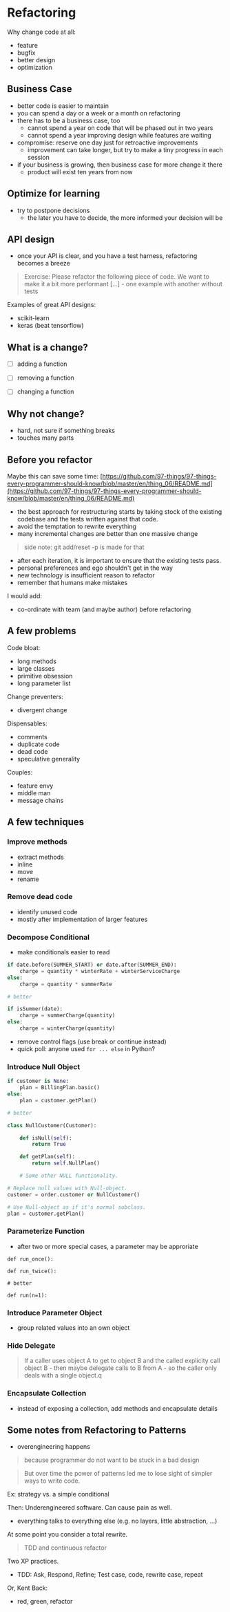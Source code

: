 # Refactoring

Why change code at all:

* feature
* bugfix
* better design
* optimization

## Business Case

* better code is easier to maintain
* you can spend a day or a week or a month on refactoring
* there has to be a business case, too
    * cannot spend a year on code that will be phased out in two years
    * cannot spend a year improving design while features are waiting
* compromise: reserve one day just for retroactive improvements
    * improvement can take longer, but try to make a tiny progress in each session
* if your business is growing, then business case for more change it there
    * product will exist ten years from now

## Optimize for learning

* try to postpone decisions
    * the later you have to decide, the more informed your decision will be

## API design

* once your API is clear, and you have a test harness, refactoring becomes a breeze

> Exercise: Please refactor the following piece of code. We want to make it a
> bit more performant [...] - one example with another without tests

Examples of great API designs:

* scikit-learn
* keras (beat tensorflow)

## What is a change?

* [ ] adding a function
* [ ] removing a function
* [ ] changing a function


## Why not change?

* hard, not sure if something breaks
* touches many parts

## Before you refactor

Maybe this can save some time: [https://github.com/97-things/97-things-every-programmer-should-know/blob/master/en/thing_06/README.md](https://github.com/97-things/97-things-every-programmer-should-know/blob/master/en/thing_06/README.md)

* the best approach for restructuring starts by taking stock of the existing codebase and the tests written against that code. 
* avoid the temptation to rewrite everything
* many incremental changes are better than one massive change

> side note: git add/reset -p is made for that

* after each iteration, it is important to ensure that the existing tests pass.
* personal preferences and ego shouldn't get in the way
* new technology is insufficient reason to refactor
* remember that humans make mistakes

I would add:

* co-ordinate with team (and maybe author) before refactoring

## A few problems

Code bloat:

* long methods
* large classes
* primitive obsession
* long parameter list

Change preventers:

* divergent change

Dispensables:

* comments
* duplicate code
* dead code
* speculative generality

Couples:

* feature envy
* middle man
* message chains

## A few techniques

### Improve methods

* extract methods
* inline
* move
* rename

### Remove dead code

* identify unused code
* mostly after implementation of larger features

### Decompose Conditional

* make conditionals easier to read

```python
if date.before(SUMMER_START) or date.after(SUMMER_END):
    charge = quantity * winterRate + winterServiceCharge
else:
    charge = quantity * summerRate

# better

if isSummer(date):
    charge = summerCharge(quantity)
else:
    charge = winterCharge(quantity)

```

* remove control flags (use break or continue instead)
* quick poll: anyone used `for ... else` in Python?


### Introduce Null Object

```python
if customer is None:
    plan = BillingPlan.basic()
else:
    plan = customer.getPlan()

# better

class NullCustomer(Customer):

    def isNull(self):
        return True

    def getPlan(self):
        return self.NullPlan()

    # Some other NULL functionality.

# Replace null values with Null-object.
customer = order.customer or NullCustomer()

# Use Null-object as if it's normal subclass.
plan = customer.getPlan()
```


### Parameterize Function

* after two or more special cases, a parameter may be approriate

```
def run_once():

def run_twice():

# better

def run(n=1):
```

### Introduce Parameter Object

* group related values into an own object

### Hide Delegate

> If a caller uses object A to get to object B and the called explicity call
> object B - then maybe delegate calls to B from A - so the caller only deals
> with a single object.q

### Encapsulate Collection

* instead of exposing a collection, add methods and encapsulate details


## Some notes from Refactoring to Patterns

* overengineering happens

> because programmer do not want to be stuck in a bad design

> But over time the power of patterns led me to lose sight of simpler ways to
> write code.

Ex: strategy vs. a simple conditional

Then: Underengineered software. Can cause pain as well.

* everything talks to everything else (e.g. no layers, little abstraction, ...)

At some point you consider a total rewrite.

> TDD and continuous refactor

Two XP practices.

* TDD: Ask, Respond, Refine; Test case, code, rewrite case, repeat

Or, Kent Back:

* red, green, refactor

